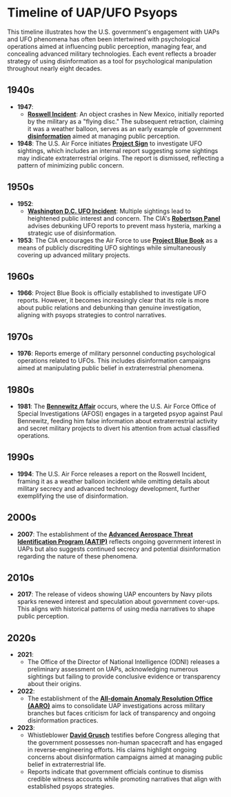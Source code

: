 # Timeline of UAP/UFO Psyops

This timeline illustrates how the U.S. government's engagement with UAPs and UFO phenomena has often been intertwined with psychological operations aimed at influencing public perception, managing fear, and concealing advanced military technologies. Each event reflects a broader strategy of using disinformation as a tool for psychological manipulation throughout nearly eight decades.

## **1940s**

* **1947**:
  * [**Roswell Incident**](broken-reference): An object crashes in New Mexico, initially reported by the military as a "flying disc." The subsequent retraction, claiming it was a weather balloon, serves as an early example of government [**disinformation**](outcomes.md) aimed at managing public perception.
* **1948**: The U.S. Air Force initiates [**Project Sign**](../../themes/technology.md) to investigate UFO sightings, which includes an internal report suggesting some sightings may indicate extraterrestrial origins. The report is dismissed, reflecting a pattern of minimizing public concern.

## **1950s**

* **1952**:
  * [**Washington D.C. UFO Incident**](broken-reference): Multiple sightings lead to heightened public interest and concern. The CIA's [**Robertson Panel**](broken-reference) advises debunking UFO reports to prevent mass hysteria, marking a strategic use of disinformation.
* **1953**: The CIA encourages the Air Force to use [**Project Blue Book**](../../technology/ai_autopilot.md) as a means of publicly discrediting UFO sightings while simultaneously covering up advanced military projects.

## **1960s**

* **1966**: Project Blue Book is officially established to investigate UFO reports. However, it becomes increasingly clear that its role is more about public relations and debunking than genuine investigation, aligning with psyops strategies to control narratives.

## **1970s**

* **1976**: Reports emerge of military personnel conducting psychological operations related to UFOs. This includes disinformation campaigns aimed at manipulating public belief in extraterrestrial phenomena.

## **1980s**

* **1981**: The [**Bennewitz Affair**](../ai/bennewitz_affair.md) occurs, where the U.S. Air Force Office of Special Investigations (AFOSI) engages in a targeted psyop against Paul Bennewitz, feeding him false information about extraterrestrial activity and secret military projects to divert his attention from actual classified operations.

## **1990s**

* **1994**: The U.S. Air Force releases a report on the Roswell Incident, framing it as a weather balloon incident while omitting details about military secrecy and advanced technology development, further exemplifying the use of disinformation.

## **2000s**

* **2007**: The establishment of the [**Advanced Aerospace Threat Identification Program (AATIP)**](emergency_fund.md) reflects ongoing government interest in UAPs but also suggests continued secrecy and potential disinformation regarding the nature of these phenomena.

## **2010s**

* **2017**: The release of videos showing UAP encounters by Navy pilots sparks renewed interest and speculation about government cover-ups. This aligns with historical patterns of using media narratives to shape public perception.

## **2020s**

* **2021**:
  * The Office of the Director of National Intelligence (ODNI) releases a preliminary assessment on UAPs, acknowledging numerous sightings but failing to provide conclusive evidence or transparency about their origins.
* **2022**:
  * The establishment of the [**All-domain Anomaly Resolution Office (AARO)**](electromagnetic_gravity_coupling.md) aims to consolidate UAP investigations across military branches but faces criticism for lack of transparency and ongoing disinformation practices.
* **2023**:
  * Whistleblower [**David Grusch**](../DAVID_GRUSCH.md) testifies before Congress alleging that the government possesses non-human spacecraft and has engaged in reverse-engineering efforts. His claims highlight ongoing concerns about disinformation campaigns aimed at managing public belief in extraterrestrial life.
  * Reports indicate that government officials continue to dismiss credible witness accounts while promoting narratives that align with established psyops strategies.
